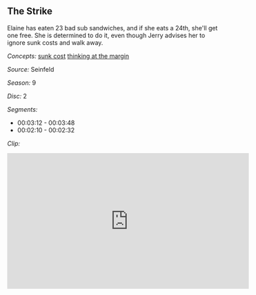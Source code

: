 ## The Strike

Elaine has eaten 23 bad sub sandwiches, and if she eats a 24th, she'll get one free.  She is determined to do it, even though Jerry advises her to ignore sunk costs and walk away.

*Concepts:*
[sunk cost](/concept/sunk-cost/)
[thinking at the margin](/concept/thinking-at-the-margin/)

*Source:* Seinfeld

*Season:* 9

*Disc:* 2

*Segments:*

 * 00:03:12 - 00:03:48
 * 00:02:10 - 00:02:32

*Clip:*

<iframe width="560" height="315" src="https://criticalcommons.org/embed?m=ATFYjrNwn" frameborder="0" allowfullscreen></iframe>
